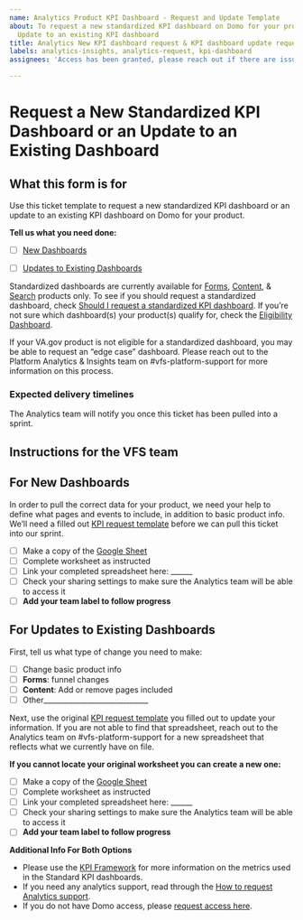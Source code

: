 ```yaml
---
name: Analytics Product KPI Dashboard - Request and Update Template
about: To request a new standardized KPI dashboard on Domo for your product or an
  Update to an existing KPI dashboard
title: Analytics New KPI dashboard request & KPI dashboard update request for [Team]
labels: analytics-insights, analytics-request, kpi-dashboard
assignees: 'Access has been granted, please reach out if there are issues logging on!'

---
```


# Request a New Standardized KPI Dashboard or an Update to an Existing Dashboard
## What this form is for

Use this ticket template to request a new standardized KPI dashboard or an update to an existing KPI dashboard on Domo for your product. 

**Tell us what you need done:**
- [ ] [New Dashboards](https://github.com/department-of-veterans-affairs/va.gov-team/blob/master/.github/ISSUE_TEMPLATE/analytics-request-kpi-dashboard.md#for-new-dashboards)
- [ ] [Updates to Existing Dashboards](https://github.com/department-of-veterans-affairs/va.gov-team/blob/master/.github/ISSUE_TEMPLATE/analytics-request-kpi-dashboard.md#for-updates-to-existing-dashboards)


Standardized dashboards are currently available for [Forms](https://va-gov.domo.com/page/447193050?userId=853813555), [Content](https://va-gov.domo.com/page/426422632), & [Search](https://va-gov.domo.com/page/1964748112) products only. To see if you should request a standardized dashboard, check [Should I request a standardized KPI dashboard](https://docs.google.com/presentation/d/16mRcslbkWtW44rlsfQGXZnHtQ3GoLjn6GpFnd3Gvva8/edit#slide=id.p). If you’re not sure which dashboard(s) your product(s) qualify for, check the [Eligibility Dashboard](https://va-gov.domo.com/page/1550814739).

If your VA.gov product is not eligible for a standardized dashboard, you may be able to request an “edge case” dashboard. Please reach out to the Platform Analytics & Insights team on #vfs-platform-support for more information on this process.



### Expected delivery timelines

The Analytics team will notify you once this ticket has been pulled into a sprint. 

## Instructions for the VFS team
## For New Dashboards

In order to pull the correct data for your product, we need your help to define what pages and events to include, in addition to basic product info. We’ll need a filled out [KPI request template](https://docs.google.com/spreadsheets/d/1gipo-h3GCeVPsw6t6tEHJM5dtJMvotVm0LUgbpAeqZY/edit#gid=981224988) before we can pull this ticket into our sprint.


- [ ] Make a copy of the [Google Sheet](https://docs.google.com/spreadsheets/d/1gipo-h3GCeVPsw6t6tEHJM5dtJMvotVm0LUgbpAeqZY/edit#gid=981224988)
- [ ] Complete worksheet as instructed
- [ ] Link your completed spreadsheet here: ______
- [ ] Check your sharing settings to make sure the Analytics team will be able to access it
- [ ] **Add your team label to follow progress**

## For Updates to Existing Dashboards 

First, tell us what type of change you need to make:

- [ ] Change basic product info
- [ ] **Forms**: funnel changes
- [ ] **Content**: Add or remove pages included
- [ ] Other_____________________________

Next, use the original [KPI request template](https://docs.google.com/spreadsheets/d/1gipo-h3GCeVPsw6t6tEHJM5dtJMvotVm0LUgbpAeqZY/edit#gid=981224988) you filled out to update your information. If you are not able to find that spreadsheet, reach out to the Analytics team on #vfs-platform-support for a new spreadsheet that reflects what we currently have on file.

**If you cannot locate your original worksheet you can create a new one:**
- [ ] Make a copy of the [Google Sheet](https://docs.google.com/spreadsheets/d/1gipo-h3GCeVPsw6t6tEHJM5dtJMvotVm0LUgbpAeqZY/edit#gid=981224988)
- [ ] Complete worksheet as instructed
- [ ] Link your completed spreadsheet here: ______
- [ ] Check your sharing settings to make sure the Analytics team will be able to access it
- [ ] **Add your team label to follow progress**

**Additional Info For Both Options**

- Please use the [KPI Framework](https://github.com/department-of-veterans-affairs/va.gov-team/blob/master/platform/analytics/Analytics%20Playbook/va-gov-platform-analytics-kpi-framework.pdf) for more information on the metrics used in the Standard KPI dashboards. 
- If you need any analytics support, read through the [How to request Analytics support](https://depo-platform-documentation.scrollhelp.site/analytics-monitoring/Analytics-customer-support-guidelines.1586823275.html#Analyticscustomersupportguidelines-4.RequestaKPIDashboardinDomo).
- If you do not have Domo access, please [request access here](https://github.com/department-of-veterans-affairs/va.gov-team/issues/new?assignees=joanneesteban&labels=analytics-insights%2C+analytics-request%2C+access-request&template=analytics-request-google-analytics-domo-access.md&title=Request+access+to+Google+Analytics+and%2For+Domo).
